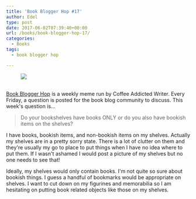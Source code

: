 ```yaml
---
title: 'Book Blogger Hop #17'
author: Edel
type: post
date: 2017-06-02T07:39:40+00:00
url: /books/book-blogger-hop-17/
categories:
  - Books
tags:
  - book blogger hop

---
```

<figure><a rel="_nofollow" href="http://www.coffeeaddictedwriter.com/p/blog-page.html"><img src="https://i1.wp.com/3.bp.blogspot.com/-2bKizvp-A9w/WEjGAM4OjJI/AAAAAAAAV50/nU3xHQNtvSQQ8dRsB8OueG061E99KPrYACLcB/s1600/Book%2BBlogger%2BHop%2B%2528Final%2529.png?w=663&#038;ssl=1" data-recalc-dims="1" /></a></figure> 

<a rel="_nofollow" href="http://www.coffeeaddictedwriter.com/p/blog-page.html"></a>

<a rel="_nofollow" href="http://www.coffeeaddictedwriter.com/p/blog-page.html"><br /> </a><a rel="_nofollow" href="http://www.coffeeaddictedwriter.com/p/blog-page.html">Book Blogger Hop</a> is a weekly meme run by Coffee Addicted Writer. Every Friday, a question is posted for the book blog community to discuss. This week's question is...

> Do your bookshelves have books ONLY or do you also have bookish items on the shelves?

I have books, bookish items, and non-bookish items on my shelves. Actually my shelves are in a pretty sorry state. There is a lot of clutter on them and they're usually my go to place to put things when I have no idea where to put them. If I wasn't ashamed I would post a picture of my shelves but no one needs to see that!

Ideally, my shelves would only contain books. I'm not quite so sure about bookish things. I guess a handful of bookmarks would be appropriate on shelves. I want to cut down on my figurines and memorabilia so I am hesitating on putting book related objects like those on my shelves.